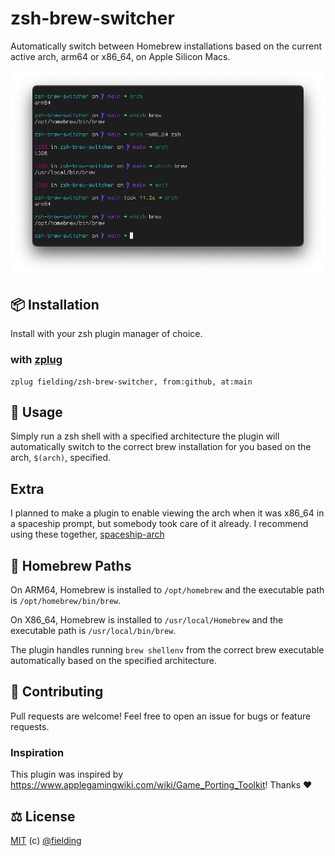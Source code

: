 zsh-brew-switcher
=================
Automatically switch between Homebrew installations based on the current active arch, arm64 or x86_64, on Apple Silicon Macs.

![homer-example-chat](https://github.com/fielding/zsh-brew-switcher/blob/readme/img/screenshot.png?raw=true)

## 📦 Installation
Install with your zsh plugin manager of choice.

### with [zplug](https://github.com/zplug/zplug)
```
zplug fielding/zsh-brew-switcher, from:github, at:main
```

## 🚀 Usage
Simply run a zsh shell with a specified architecture the plugin will automatically switch to the correct brew installation for you based on the arch, `$(arch)`, specified.

## Extra
I planned to make a plugin to enable viewing the arch when it was x86_64 in a spaceship prompt, but somebody took care of it already. I recommend using these together, [spaceship-arch](https://github.com/windwhinny/spaceship-arch) 
## 🍺 Homebrew Paths
On ARM64, Homebrew is installed to `/opt/homebrew` and the executable path is `/opt/homebrew/bin/brew`.

On X86_64, Homebrew is installed to `/usr/local/Homebrew` and the executable path is `/usr/local/bin/brew`.

The plugin handles running `brew shellenv` from the correct brew executable automatically based on the specified architecture.

## 🤝 Contributing
Pull requests are welcome! Feel free to open an issue for bugs or feature requests.

### Inspiration
This plugin was inspired by https://www.applegamingwiki.com/wiki/Game_Porting_Toolkit! 
Thanks :heart:

## ⚖️ License
[MIT](https://fielding.mit-license.org/) (c) [@fielding](https://github.com/fielding)
